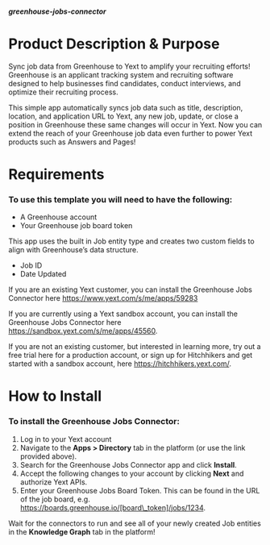 ##### greenhouse-jobs-connector

# Product Description & Purpose

Sync job data from Greenhouse to Yext to amplify your recruiting efforts! Greenhouse is an applicant tracking system and recruiting software designed to help businesses find candidates, conduct interviews, and optimize their recruiting process.

This simple app automatically syncs job data such as title, description, location, and application URL to Yext, any new job, update, or close a position in Greenhouse these same changes will occur in Yext. Now you can extend the reach of your Greenhouse job data even further to power Yext products such as Answers and Pages! 

# Requirements

### To use this template you will need to have the following:

- A Greenhouse account 
- Your Greenhouse job board token

This app uses the built in Job entity type and creates two custom fields to align with Greenhouse’s data structure.

- Job ID 
- Date Updated

If you are an existing Yext customer, you can install the Greenhouse Jobs Connector here <https://www.yext.com/s/me/apps/59283>

If you are currently using a Yext sandbox account, you can install the Greenhouse Jobs Connector here <https://sandbox.yext.com/s/me/apps/45560>.

If you are not an existing customer, but interested in learning more, try out a free trial here for a production account, or sign up for Hitchhikers and get started with a sandbox account, here <https://hitchhikers.yext.com/>. 

# How to Install

### To install the Greenhouse Jobs Connector:

1. Log in to your Yext account
2. Navigate to the **Apps > Directory** tab in the platform (or use the link provided above).
3. Search for the Greenhouse Jobs Connector app and click **Install**.
4. Accept the following changes to your account by clicking **Next** and authorize Yext APIs.
5. Enter your Greenhouse Jobs Board Token. This can be found in the URL of the job board, e.g. https://boards.greenhouse.io/[board\_token]/jobs/1234.

Wait for the connectors to run and see all of your newly created Job entities in the **Knowledge Graph** tab in the platform!

